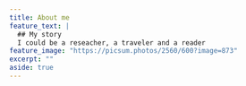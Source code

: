 ```yaml
---
title: About me
feature_text: |
  ## My story
  I could be a reseacher, a traveler and a reader
feature_image: "https://picsum.photos/2560/600?image=873"
excerpt: ""
aside: true
---
```

